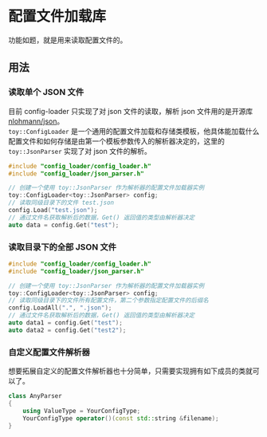 # 配置文件加载库
功能如题，就是用来读取配置文件的。

## 用法
### 读取单个 JSON 文件
目前 config-loader 只实现了对 json 文件的读取，解析 json 文件用的是开源库 [nlohmann/json](https://github.com/nlohmann/json)。   
`toy::ConfigLoader` 是一个通用的配置文件加载和存储类模板，他具体能加载什么配置文件和如何存储是由第一个模板参数传入的解析器决定的，这里的 `toy::JsonParser` 实现了对 json 文件的解析。   

```c++
#include "config_loader/config_loader.h"
#include "config_loader/json_parser.h"

// 创建一个使用 toy::JsonParser 作为解析器的配置文件加载器实例
toy::ConfigLoader<toy::JsonParser> config;
// 读取同级目录下的文件 test.json
config.Load("test.json");
// 通过文件名获取解析后的数据，Get() 返回值的类型由解析器决定
auto data = config.Get("test");
```

### 读取目录下的全部 JSON 文件
```c++
#include "config_loader/config_loader.h"
#include "config_loader/json_parser.h"

// 创建一个使用 toy::JsonParser 作为解析器的配置文件加载器实例
toy::ConfigLoader<toy::JsonParser> config;
// 读取同级目录下的文件所有配置文件，第二个参数指定配置文件的后缀名
config.LoadAll(".", ".json");
// 通过文件名获取解析后的数据，Get() 返回值的类型由解析器决定
auto data1 = config.Get("test");
auto data2 = config.Get("test2");
```

### 自定义配置文件解析器
想要拓展自定义的配置文件解析器也十分简单，只需要实现拥有如下成员的类就可以了。   
```c++
class AnyParser
{
    using ValueType = YourConfigType;
    YourConfigType operator()(const std::string &filename);
}
```
